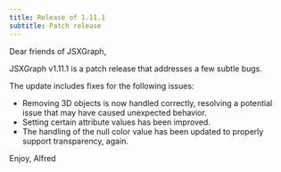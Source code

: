 ```yaml
---
title: Release of 1.11.1
subtitle: Patch release
---
```


Dear friends of JSXGraph,

JSXGraph v1.11.1 is a patch release that addresses a few subtle bugs.

The update includes fixes for the following issues:

- Removing 3D objects is now handled correctly, resolving a potential issue that may have caused unexpected behavior.
- Setting certain attribute values has been improved.
- The handling of the null color value has been updated to properly support transparency, again.

Enjoy, Alfred



